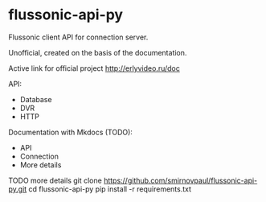# flussonic-api-py
Flussonic client API for connection server.

Unofficial, created on the basis of the documentation.

Active link for official project http://erlyvideo.ru/doc

API:

* Database
* DVR
* HTTP

Documentation with Mkdocs (TODO):

* API
* Connection
* More details

TODO more details
git clone https://github.com/smirnovpaul/flussonic-api-py.git
cd flussonic-api-py
pip install -r requirements.txt